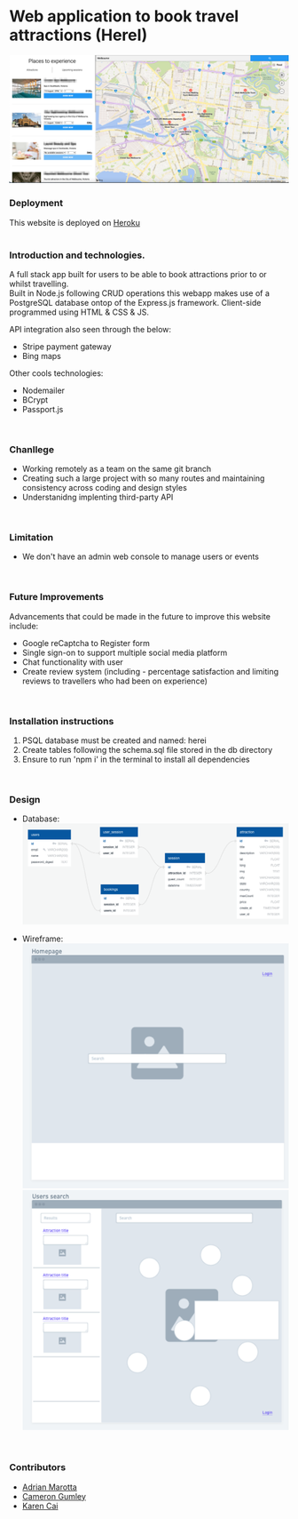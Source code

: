 # Web application to book travel attractions (HereI) <br/>
![Alt text](/design-doc/AppImg.png)

### Deployment 

This website is deployed on [Heroku](https://thawing-basin-55117.herokuapp.com/)
<br/>
<br/>


### Introduction and technologies.
A full stack app built for users to be able to book attractions prior to or whilst travelling.  
Built in Node.js following CRUD operations this webapp makes use of a PostgreSQL database ontop of the Express.js framework.
Client-side programmed using HTML & CSS & JS.
<br/>

API integration also seen through the below:
  - Stripe payment gateway
  - Bing maps
 
 Other cools technologies:
  - Nodemailer
  - BCrypt 
  - Passport.js
<br/>

### Chanllege 

* Working remotely as a team on the same git branch
* Creating such a large project with so many routes and maintaining consistency across coding and design styles
* Understanidng implenting third-party API
<br/>

### Limitation

* We don't have an admin web console to manage users or events
<br/>

### Future Improvements

Advancements that could be made in the future to improve this website include:

- Google reCaptcha to Register form
- Single sign-on to support multiple social media platform
- Chat functionality with user
- Create review system (including - percentage satisfaction and limiting reviews to travellers who had been on experience)
<br/>

### Installation instructions
1) PSQL database must be created and named: herei
2) Create tables following the schema.sql file stored in the db directory
3) Ensure to run 'npm i' in the terminal to install all dependencies
<br/>

### Design
  - Database: <br/>
  ![Alt text](/design-doc/DB-Diagram.png)

  - Wireframe:<br/>
  ![Alt text](/design-doc/HomeDesign.png)<br/>
  ![Alt text](/design-doc/SearchDesign.png)
<br/>

### Contributors
- [Adrian Marotta](https://github.com/A-Marotta)
- [Cameron Gumley](https://github.com/RustyCG)
- [Karen Cai](https://github.com/gigi0310)
 
